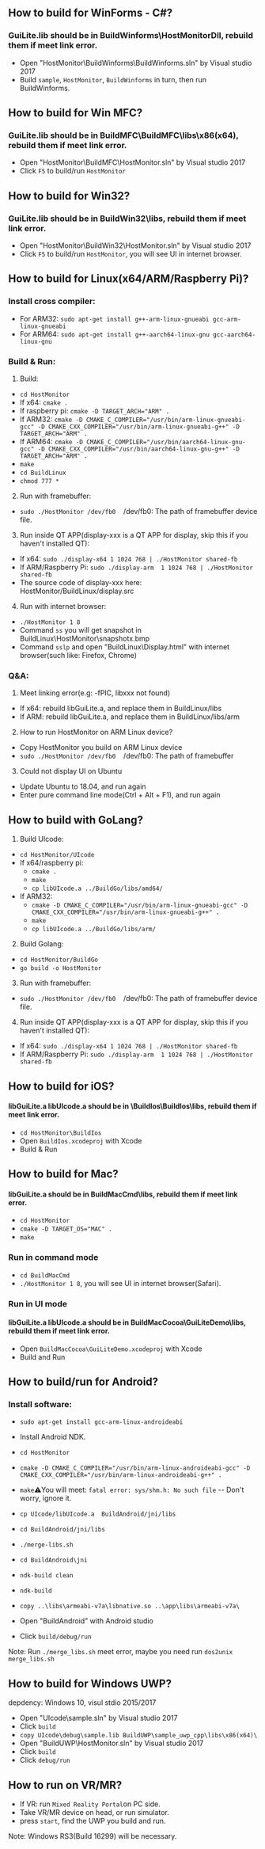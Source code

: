 ## How to build for WinForms - C#?
### GuiLite.lib should be in BuildWinforms\HostMonitorDll, rebuild them if meet link error.
- Open "HostMonitor\BuildWinforms\BuildWinforms.sln" by Visual studio 2017
- Build `sample`, `HostMonitor`, `BuildWinforms` in turn, then run BuildWinforms.

## How to build for Win MFC?
### GuiLite.lib should be in BuildMFC\BuildMFC\libs\x86(x64), rebuild them if meet link error.
- Open "HostMonitor\BuildMFC\HostMonitor.sln" by Visual studio 2017
- Click `F5` to build/run `HostMonitor`

## How to build for Win32?
### GuiLite.lib should be in BuildWin32\libs, rebuild them if meet link error.
- Open "HostMonitor\BuildWin32\HostMonitor.sln" by Visual studio 2017
- Click `F5` to build/run `HostMonitor`, you will see UI in internet browser.

## How to build for Linux(x64/ARM/Raspberry Pi)?
### Install cross compiler:
- For ARM32: `sudo apt-get install g++-arm-linux-gnueabi gcc-arm-linux-gnueabi`
- For ARM64: `sudo apt-get install g++-aarch64-linux-gnu gcc-aarch64-linux-gnu`
### Build & Run:
1. Build:
- `cd HostMonitor`
- If x64: `cmake .`
- If raspberry pi: `cmake -D TARGET_ARCH="ARM" .`
- If ARM32: `cmake -D CMAKE_C_COMPILER="/usr/bin/arm-linux-gnueabi-gcc" -D CMAKE_CXX_COMPILER="/usr/bin/arm-linux-gnueabi-g++" -D TARGET_ARCH="ARM" .`
- If ARM64: `cmake -D CMAKE_C_COMPILER="/usr/bin/aarch64-linux-gnu-gcc" -D CMAKE_CXX_COMPILER="/usr/bin/aarch64-linux-gnu-g++" -D TARGET_ARCH="ARM" .`
- `make`
- `cd BuildLinux`
- `chmod 777 *`

2. Run with framebuffer:
- `sudo ./HostMonitor /dev/fb0`&nbsp;&nbsp;&nbsp;&nbsp;/dev/fb0: The path of framebuffer device file.

3. Run inside QT APP(display-xxx is a QT APP for display, skip this if you haven't installed QT):
- If x64: `sudo ./display-x64 1 1024 768 | ./HostMonitor shared-fb`
- If ARM/Raspberry Pi: `sudo ./display-arm  1 1024 768 | ./HostMonitor shared-fb`
- The source code of display-xxx here: HostMonitor/BuildLinux/display.src

4. Run with internet browser:
- `./HostMonitor 1 8`
- Command `ss` you will get snapshot in BuildLinux\HostMonitor\snapshotx.bmp
- Command `sslp` and open "BuildLinux\Display.html" with internet browser(such like: Firefox, Chrome)

### Q&A:
1. Meet linking error(e.g: -fPIC, libxxx not found)
- If x64: rebuild libGuiLite.a, and replace them in BuildLinux/libs
- If ARM: rebuild libGuiLite.a, and replace them in BuildLinux/libs/arm
2. How to run HostMonitor on ARM Linux device?
- Copy HostMonitor you build on ARM Linux device
- `sudo ./HostMonitor /dev/fb0`&nbsp;&nbsp;&nbsp;&nbsp;/dev/fb0: The path of framebuffer
3. Could not display UI on Ubuntu
- Update Ubuntu to 18.04, and run again
- Enter pure command line mode(Ctrl + Alt + F1), and run again

## How to build with GoLang?
1. Build UIcode:
- `cd HostMonitor/UIcode`
- If x64/raspberry pi:
    - `cmake .`
    - `make`
    - `cp libUIcode.a ../BuildGo/libs/amd64/`
- If ARM32:
    - `cmake -D CMAKE_C_COMPILER="/usr/bin/arm-linux-gnueabi-gcc" -D CMAKE_CXX_COMPILER="/usr/bin/arm-linux-gnueabi-g++" .`
    - `make`
    - `cp libUIcode.a ../BuildGo/libs/arm/`
2. Build Golang:
- `cd HostMonitor/BuildGo`
- `go build -o HostMonitor`
3. Run with framebuffer:
- `sudo ./HostMonitor /dev/fb0`&nbsp;&nbsp;&nbsp;&nbsp;/dev/fb0: The path of framebuffer device file.
4. Run inside QT APP(display-xxx is a QT APP for display, skip this if you haven't installed QT):
- If x64: `sudo ./display-x64 1 1024 768 | ./HostMonitor shared-fb`
- If ARM/Raspberry Pi: `sudo ./display-arm  1 1024 768 | ./HostMonitor shared-fb`

## How to build for iOS?
#### libGuiLite.a libUIcode.a should be in \BuildIos\BuildIos\libs, rebuild them if meet link error.
- `cd HostMonitor\BuildIos`
- Open `BuildIos.xcodeproj` with Xcode
- Build & Run

## How to build for Mac?
#### libGuiLite.a should be in BuildMacCmd\libs, rebuild them if meet link error.
- `cd HostMonitor`
- `cmake -D TARGET_OS="MAC" .`
- `make`

### Run in command mode
- `cd BuildMacCmd`
- `./HostMonitor 1 8`, you will see UI in internet browser(Safari).

### Run in UI mode
#### libGuiLite.a libUIcode.a should be in BuildMacCocoa\GuiLiteDemo\libs, rebuild them if meet link error.
- Open `BuildMacCocoa\GuiLiteDemo.xcodeproj` with Xcode
- Build and Run

## How to build/run for Android?
### Install software:
- `sudo apt-get install gcc-arm-linux-androideabi`
- Install Android NDK.

- `cd HostMonitor`
- `cmake -D CMAKE_C_COMPILER="/usr/bin/arm-linux-androideabi-gcc" -D CMAKE_CXX_COMPILER="/usr/bin/arm-linux-androideabi-g++" .`
- `make`⚠️You will meet: `fatal error: sys/shm.h: No such file` -- Don't worry, ignore it.
- `cp UIcode/libUIcode.a  BuildAndroid/jni/libs`
- `cd BuildAndroid/jni/libs`
- `./merge-libs.sh`
- `cd BuildAndroid\jni`
- `ndk-build clean`
- `ndk-build`
- `copy ..\libs\armeabi-v7a\libnative.so ..\app\libs\armeabi-v7a\`
- Open "BuildAndroid" with Android studio
- Click `build/debug/run`

Note:
Run `./merge_libs.sh` meet error, maybe you need run `dos2unix merge_libs.sh`

## How to build for Windows UWP?
depdency: Windows 10, visul stdio 2015/2017

- Open "UIcode\sample.sln" by Visual studio 2017
- Click `build` 
- `copy UIcode\debug\sample.lib BuildUWP\sample_uwp_cpp\libs\x86(x64)\`
- Open "BuildUWP\HostMonitor.sln" by Visual studio 2017
- Click `build`
- Click `debug/run`

## How to run on VR/MR?
- If VR: run `Mixed Reality Portal`on PC side.
- Take VR/MR device on head, or run simulator.
- press `start`, find the UWP you build and run.

Note: Windows RS3(Build 16299) will be necessary.
